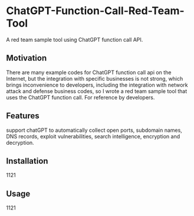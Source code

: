 # ChatGPT-Function-Call-Red-Team-Tool
A red team sample tool using ChatGPT function call API. 
## Motivation
There are many example codes for ChatGPT function call api on the Internet, but the integration with specific businesses is not strong, which brings inconvenience to developers, including the integration with network attack and defense business codes, so I wrote a red team sample tool that uses the ChatGPT function call. For reference by developers.
## Features
support chatGPT to automatically collect open ports, subdomain names, DNS records, exploit vulnerabilities, search intelligence, encryption and decryption.
## Installation
1121
## Usage
1121
